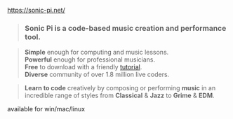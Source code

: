 https://sonic-pi.net/

> ### Sonic Pi is a code-based music creation and performance tool.

  
> **Simple** enough for computing and music lessons.  
> **Powerful** enough for professional musicians.  
> **Free** to download with a friendly [tutorial](https://sonic-pi.net/tutorial.html).  
> **Diverse** community of over 1.8 million live coders.  

> **Learn to code** creatively by composing or performing **music** in an incredible range of styles from **Classical** & **Jazz** to **Grime** & **EDM**.

available for win/mac/linux